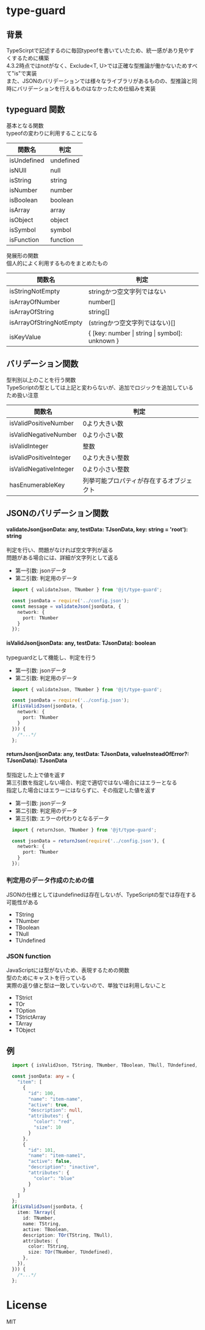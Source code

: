# type-guard

## 背景

TypeScirptで記述するのに毎回typeofを書いていたため、統一感があり見やすくするために構築  
4.3.2時点ではnotがなく、Exclude<T, U>では正確な型推論が働かないためすべて"is"で実装  
また、JSONのバリデーションでは様々なライブラリがあるものの、型推論と同時にバリデーションを行えるものはなかったため仕組みを実装

## typeguard 関数

基本となる関数  
typeofの変わりに利用することになる

|  関数名  |  判定  |
| ------ | ------------- |
| isUndefined | undefined |
| isNUll | null |
| isString | string |
| isNumber | number |
| isBoolean | boolean |
| isArray | array |
| isObject | object |
| isSymbol | symbol |
| isFunction | function |

発展形の関数  
個人的によく利用するものをまとめたもの

|  関数名  |  判定  |
| ------ | ------------- |
| isStringNotEmpty | stringかつ空文字列ではない |
| isArrayOfNumber | number[] |
| isArrayOfString | string[] |
| isArrayOfStringNotEmpty | (stringかつ空文字列ではない)[] |
| isKeyValue | { [key: number \| string \| symbol]: unknown } |

## バリデーション関数

型判別以上のことを行う関数  
TypeScriptの型としては上記と変わらないが、追加でロジックを追加しているため扱い注意

|  関数名  |  判定  |
| ------ | ------------- |
| isValidPositiveNumber | 0より大きい数 |
| isValidNegativeNumber | 0より小さい数 |
| isValidInteger | 整数 |
| isValidPositiveInteger | 0より大きい整数 |
| isValidNegativeInteger | 0より小さい整数 |
| hasEnumerableKey | 列挙可能プロパティが存在するオブジェクト |

## JSONのバリデーション関数

#### validateJson(jsonData: any, testData: TJsonData, key: string = 'root'): string

判定を行い、問題がなければ空文字列が返る  
問題がある場合には、詳細が文字列として返る

 - 第一引数: jsonデータ
 - 第二引数: 判定用のデータ

```ts
  import { validateJson, TNumber } from '@jt/type-guard';

  const jsonData = require('../config.json');
  const message = validateJson(jsonData, {
    network: {
      port: TNumber
    }
  });
```

#### isValidJson(jsonData: any, testData: TJsonData): boolean

typeguardとして機能し、判定を行う

 - 第一引数: jsonデータ
 - 第二引数: 判定用のデータ

```ts
  import { validateJson, TNumber } from '@jt/type-guard';

  const jsonData = require('../config.json');
  if(isValidJson(jsonData, {
    network: {
      port: TNumber
    }
  })) {
    /*...*/
  };
```

#### returnJson(jsonData: any, testData: TJsonData, valueInsteadOfError?: TJsonData): TJsonData

型指定した上で値を返す  
第三引数を指定しない場合、判定で適切ではない場合にはエラーとなる  
指定した場合にはエラーにはならずに、その指定した値を返す

 - 第一引数: jsonデータ
 - 第二引数: 判定用のデータ
 - 第三引数: エラーの代わりとなるデータ

```ts
  import { returnJson, TNumber } from '@jt/type-guard';

  const jsonData = returnJson(require('../config.json'), {
    network: {
      port: TNumber
    }
  });
```

### 判定用のデータ作成のための値

JSONの仕様としてはundefinedは存在しないが、TypeScriptの型では存在する可能性がある

 - TString
 - TNumber
 - TBoolean
 - TNull
 - TUndefined

### JSON function

JavaScriptには型がないため、表現するための関数  
型のためにキャストを行っている  
実際の返り値と型は一致していないので、単独では利用しないこと

 - TStrict
 - TOr
 - TOption
 - TStrictArray
 - TArray
 - TObject

## 例

```ts
  import { isValidJson, TString, TNumber, TBoolean, TNull, TUndefined, TOr, TArray } from '@jt/type-guard';

  const jsonData: any = {
    "item": [
      {
        "id": 100,
        "name": "item-name",
        "active": true,
        "description": null,
        "attributes": {
          "color": "red",
          "size": 10
        }
      },
      {
        "id": 101,
        "name": "item-name1",
        "active": false,
        "description": "inactive",
        "attributes": {
          "color": "blue"
        }
      }
    ]
  };
  if(isValidJson(jsonData, {
    item: TArray({
      id: TNumber,
      name: TString,
      active: TBoolean,
      description: TOr(TString, TNull),
      attributes: {
        color: TString,
        size: TOr(TNumber, TUndefined),
      },
    }),
  })) {
    /*...*/
  };
```

 # License

MIT
